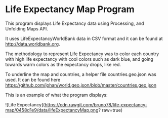 # Life Expectancy Map Program

This program displays Life Expectancy data using Processing, and Unfolding Maps API.

It uses LifeExpectancyWorldBank data in CSV format and it can be found at http://data.worldbank.org.

The methodology to represent Life Expectancy was to color each country with high life expectancy with cool colors such as dark blue, and going towards warm colors as the expectancy drops, like red.

To underline the map and countries, a helper file countries.geo.json was used. It can be found here https://github.com/johan/world.geo.json/blob/master/countries.geo.json

This is an example of what the program displays:

![Life Expectancy](https://cdn.rawgit.com/bruno78/life-expectancy-map/0458d1e9/data/lifeExpectancyMap.png? raw=true)

